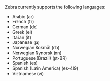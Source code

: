Zebra currently supports the following languages:
- Arabic (ar)
- French (fr)
- German (de)
- Greek (el)
- Italian (it)
- Japanese (ja)
- Norwegian Bokmål (nb)
- Norwegian Nynorsk (nn)
- Portuguese (Brazil) (pt-BR)
- Spanish (es)
- Spanish (Latin America) (es-419)
- Vietnamese (vi)
